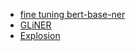 - [fine tuning bert-base-ner](https://www.kaggle.com/code/rene4315563/ner-2-0-fine-tuning-bert-base-ner)
- [GLiNER](https://towardsdatascience.com/extract-any-entity-from-text-with-gliner-32b413cea787)
- [Explosion](https://explosion.ai/_/task/ner) 
  
